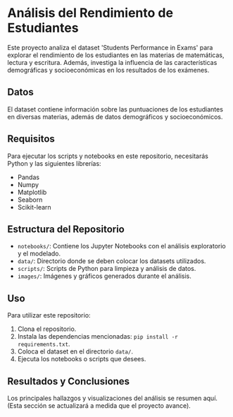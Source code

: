 # Análisis del Rendimiento de Estudiantes

Este proyecto analiza el dataset 'Students Performance in Exams' para explorar el rendimiento de los estudiantes en las materias de matemáticas, lectura y escritura. Además, investiga la influencia de las características demográficas y socioeconómicas en los resultados de los exámenes.

## Datos

El dataset contiene información sobre las puntuaciones de los estudiantes en diversas materias, además de datos demográficos y socioeconómicos.

## Requisitos

Para ejecutar los scripts y notebooks en este repositorio, necesitarás Python y las siguientes librerías:
- Pandas
- Numpy
- Matplotlib
- Seaborn
- Scikit-learn

## Estructura del Repositorio

- `notebooks/`: Contiene los Jupyter Notebooks con el análisis exploratorio y el modelado.
- `data/`: Directorio donde se deben colocar los datasets utilizados.
- `scripts/`: Scripts de Python para limpieza y análisis de datos.
- `images/`: Imágenes y gráficos generados durante el análisis.

## Uso

Para utilizar este repositorio:
1. Clona el repositorio.
2. Instala las dependencias mencionadas: `pip install -r requirements.txt`.
3. Coloca el dataset en el directorio `data/`.
4. Ejecuta los notebooks o scripts que desees.

## Resultados y Conclusiones

Los principales hallazgos y visualizaciones del análisis se resumen aquí. (Esta sección se actualizará a medida que el proyecto avance).

